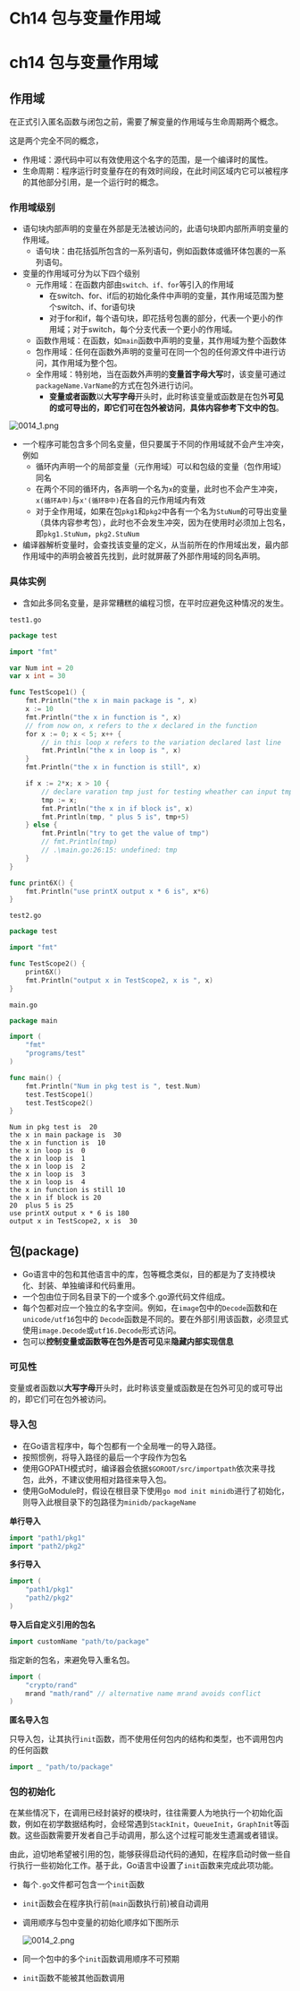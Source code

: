 # Ch14 包与变量作用域


# ch14 包与变量作用域

## **作用域**

在正式引入匿名函数与闭包之前，需要了解变量的作用域与生命周期两个概念。

这是两个完全不同的概念，

- 作用域：源代码中可以有效使用这个名字的范围，是一个编译时的属性。
- 生命周期：程序运行时变量存在的有效时间段，在此时间区域内它可以被程序的其他部分引用，是一个运行时的概念。

### **作用域级别**

- 语句块内部声明的变量在外部是无法被访问的，此语句块即内部所声明变量的作用域。
    - 语句块：由花括弧所包含的一系列语句，例如函数体或循环体包裹的一系列语句。
- 变量的作用域可分为以下四个级别
    - 元作用域：在函数内部由`switch、if、for`等引入的作用域
        - 在switch、for、if后的初始化条件中声明的变量，其作用域范围为整个switch、if、for语句块
        - 对于for和if，每个语句块，即花括号包裹的部分，代表一个更小的作用域；对于switch，每个分支代表一个更小的作用域。
    - 函数作用域：在函数，如`main`函数中声明的变量，其作用域为整个函数体
    - 包作用域：任何在函数外声明的变量可在同一个包的任何源文件中进行访问，其作用域为整个包。
    - 全作用域：特别地，当在函数外声明的**变量首字母大写**时，该变量可通过`packageName.VarName`的方式在包外进行访问。
        - **变量或者函数**以**大写字母**开头时，此时称该变量或函数是在包外**可见的或可导出的，即它们可在包外被访问**，**具体内容参考下文中的包**。

![0014_1.png](ch14%20%E5%8C%85%E4%B8%8E%E5%8F%98%E9%87%8F%E4%BD%9C%E7%94%A8%E5%9F%9F%204e8d121d02a54446b6a381d330f13a4c/0014_1.png)

- 一个程序可能包含多个同名变量，但只要属于不同的作用域就不会产生冲突，例如
    - 循环内声明一个的局部变量（元作用域）可以和包级的变量（包作用域）同名
    - 在两个不同的循环内，各声明一个名为`x`的变量，此时也不会产生冲突，`x(循环A中)`与`x'(循环B中)`在各自的元作用域内有效
    - 对于全作用域，如果在包`pkg1`和`pkg2`中各有一个名为`StuNum`的可导出变量（具体内容参考包），此时也不会发生冲突，因为在使用时必须加上包名，即`pkg1.StuNum`，`pkg2.StuNum`
- 编译器解析变量时，会查找该变量的定义，从当前所在的作用域出发，最内部作用域中的声明会被首先找到，此时就屏蔽了外部作用域的同名声明。

### **具体实例**

- 含如此多同名变量，是非常糟糕的编程习惯，在平时应避免这种情况的发生。

`test1.go`

```go
package test

import "fmt"

var Num int = 20
var x int = 30

func TestScope1() {
    fmt.Println("the x in main package is ", x)
    x := 10
    fmt.Println("the x in function is ", x)
    // from now on, x refers to the x declared in the function
    for x := 0; x < 5; x++ {
        // in this loop x refers to the variation declared last line
        fmt.Println("the x in loop is ", x)
    }
    fmt.Println("the x in function is still", x)

    if x := 2*x; x > 10 {
        // declare varation tmp just for testing wheather can input tmp in else block or not
        tmp := x;
        fmt.Println("the x in if block is", x)
        fmt.Println(tmp, " plus 5 is", tmp+5)
    } else {
        fmt.Println("try to get the value of tmp")
        // fmt.Println(tmp)
        // .\main.go:26:15: undefined: tmp
    }
}

func print6X() {
    fmt.Println("use printX output x * 6 is", x*6)
}
```

`test2.go`

```go
package test

import "fmt"

func TestScope2() {
    print6X()
    fmt.Println("output x in TestScope2, x is ", x)
}
```

`main.go`

```go
package main

import (
    "fmt"
    "programs/test"
)

func main() {
    fmt.Println("Num in pkg test is ", test.Num)
    test.TestScope1()
    test.TestScope2()
}
```

```
Num in pkg test is  20
the x in main package is  30
the x in function is  10
the x in loop is  0
the x in loop is  1
the x in loop is  2
the x in loop is  3
the x in loop is  4
the x in function is still 10
the x in if block is 20
20  plus 5 is 25
use printX output x * 6 is 180
output x in TestScope2, x is  30
```

## **包(package)**

- Go语言中的包和其他语言中的库，包等概念类似，目的都是为了支持模块化、封装、单独编译和代码重用。
- 一个包由位于同名目录下的一个或多个.go源代码文件组成。
- 每个包都对应一个独立的名字空间。例如，在`image`包中的`Decode`函数和在`unicode/utf16`包中的 `Decode`函数是不同的。要在外部引用该函数，必须显式使用`image.Decode`或`utf16.Decode`形式访问。
- 包可以**控制变量或函数等在包外是否可见**来**隐藏内部实现信息**

### **可见性**

变量或者函数以**大写字母**开头时，此时称该变量或函数是在包外可见的或可导出的，即它们可在包外被访问。

### **导入包**

- 在Go语言程序中，每个包都有一个全局唯一的导入路径。
- 按照惯例，将导入路径的最后一个字段作为包名
- 使用GOPATH模式时，编译器会依据`$GOROOT/src/importpath`依次来寻找包，此外，不建议使用相对路径来导入包。
- 使用GoModule时，假设在根目录下使用`go mod init minidb`进行了初始化，则导入此根目录下的包路径为`minidb/packageName`

**单行导入**

```go
import "path1/pkg1"
import "path2/pkg2"
```

**多行导入**

```go
import (
    "path1/pkg1"
    "path2/pkg2"
)
```

**导入后自定义引用的包名**

```go
import customName "path/to/package"
```

指定新的包名，来避免导入重名包。

```go
import (
    "crypto/rand"
    mrand "math/rand" // alternative name mrand avoids conflict
)
```

**匿名导入包**

只导入包，让其执行`init`函数，而不使用任何包内的结构和类型，也不调用包内的任何函数

```go
import _ "path/to/package"
```

### **包的初始化**

在某些情况下，在调用已经封装好的模块时，往往需要人为地执行一个初始化函数，例如在初学数据结构时，会经常遇到`StackInit`，`QueueInit`，`GraphInit`等函数。这些函数需要开发者自己手动调用，那么这个过程可能发生遗漏或者错误。

由此，迫切地希望被引用的包，能够获得启动代码的通知，在程序启动时做一些自行执行一些初始化工作。基于此，Go语言中设置了`init`函数来完成此项功能。

- 每个`.go`文件都可包含一个`init`函数
- `init`函数会在程序执行前(`main`函数执行前)被自动调用
- 调用顺序与包中变量的初始化顺序如下图所示
  
    ![0014_2.png](ch14%20%E5%8C%85%E4%B8%8E%E5%8F%98%E9%87%8F%E4%BD%9C%E7%94%A8%E5%9F%9F%204e8d121d02a54446b6a381d330f13a4c/0014_2.png)
    
- 同一个包中的多个`init`函数调用顺序不可预期
- `init`函数不能被其他函数调用
